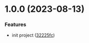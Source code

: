 # 1.0.0 (2023-08-13)


### Features

* init project ([32225fc](https://github.com/shivendra-bind/sb-react-template/commit/32225fcf157731489ac5bfc4f11cd4a1b90b9c57))

